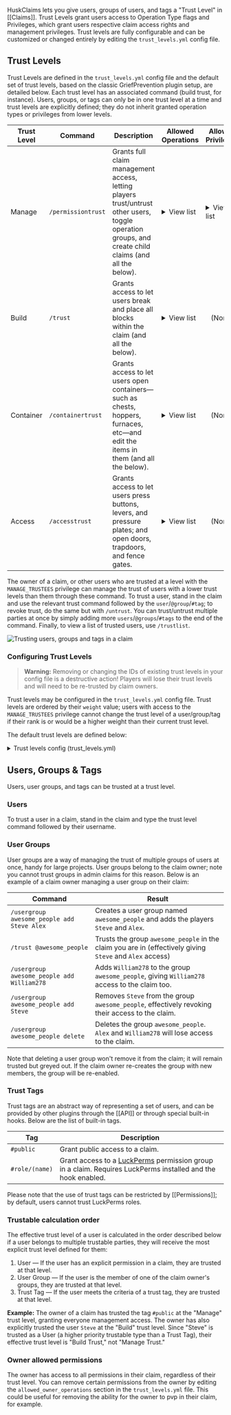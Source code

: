 HuskClaims lets you give users, groups of users, and tags a "Trust Level" in [[Claims]]. Trust Levels grant users access to Operation Type flags and Privileges, which grant users respective claim access rights and management privileges. Trust levels are fully configurable and can be customized or changed entirely by editing the `trust_levels.yml` config file.

## Trust Levels
Trust Levels are defined in the `trust_levels.yml` config file and the default set of trust levels, based on the classic GriefPrevention plugin setup, are detailed below. Each trust level has an associated command (build trust, for instance). Users, groups, or tags can only be in one trust level at a time and trust levels are explicitly defined; they do not inherit granted operation types or privileges from lower levels.

<table>
    <thead>
        <tr>
            <th>Trust Level</th>
            <th>Command</th>
            <th>Description</th>
            <th>Allowed Operations</th>
            <th>Allowed Privileges</th>
        </tr>
    </thead>
    <tbody>
        <tr>
            <td>Manage</td>
            <td><code>/permissiontrust</code></td>
            <td>Grants full claim management access, letting players trust/untrust other users, toggle operation groups, and create child claims (and all the below).</td>
            <td>
                <details>
                <summary>View list</summary>
                <ul>
                    <li style="opacity: 66%">block_interact</li>
                    <li style="opacity: 66%">entity_interact</li>
                    <li style="opacity: 66%">redstone_interact</li>
                    <li style="opacity: 66%">break_vehicle</li>
                    <li style="opacity: 66%">place_vehicle</li>
                    <li style="opacity: 66%">ender_pearl_teleport</li>
                    <li style="opacity: 66%">start_raid</li>
                    <li style="opacity: 66%">container_open</li>
                    <li style="opacity: 66%">block_break</li>
                    <li style="opacity: 66%">block_place</li>
                    <li style="opacity: 66%">farm_block_break</li>
                    <li style="opacity: 66%">farm_block_place</li>
                    <li style="opacity: 66%">farm_block_interact</li>
                    <li style="opacity: 66%">place_hanging_entity</li>
                    <li style="opacity: 66%">break_hanging_entity</li>
                    <li style="opacity: 66%">player_damage_player</li>
                    <li style="opacity: 66%">player_damage_persistent_entity</li>
                    <li style="opacity: 66%">player_damage_monster</li>
                    <li style="opacity: 66%">player_damage_entity</li>
                    <li style="opacity: 66%">fill_bucket</li>
                    <li style="opacity: 66%">empty_bucket</li>
                    <li style="opacity: 66%">use_spawn_egg</li>
                </ul>
                </details>
            </td>
            <td>
                <details>
                <summary>View list</summary>
                <ul>
                    <li>MANAGE_TRUSTEES</li>
                    <li>MANAGE_CHILD_CLAIMS</li>
                    <li>MANAGE_OPERATION_GROUPS</li>
                    <li>MANAGE_BANS</li>
                    <li>MAKE_PRIVATE</li>
                </ul>
                </details>
            </td>
        </tr>
        <tr>
            <td>Build</td>
            <td><code>/trust</code></td>
            <td>Grants access to let users break and place all blocks within the claim (and all the below).</td>
            <td>
                <details>
                <summary>View list</summary>
                <ul>
                    <li style="opacity: 66%">block_interact</li>
                    <li style="opacity: 66%">entity_interact</li>
                    <li style="opacity: 66%">redstone_interact</li>
                    <li style="opacity: 66%">break_vehicle</li>
                    <li style="opacity: 66%">place_vehicle</li>
                    <li style="opacity: 66%">ender_pearl_teleport</li>
                    <li style="opacity: 66%">start_raid</li>
                    <li style="opacity: 66%">container_open</li>
                    <li>block_break</li>
                    <li>block_place</li>
                    <li>farm_block_break</li>
                    <li>farm_block_place</li>
                    <li>farm_block_interact</li>
                    <li>place_hanging_entity</li>
                    <li>break_hanging_entity</li>
                    <li>player_damage_player</li>
                    <li>player_damage_persistent_entity</li>
                    <li>player_damage_monster</li>
                    <li>player_damage_entity</li>
                    <li>fill_bucket</li>
                    <li>empty_bucket</li>
                    <li>use_spawn_egg</li>
                </ul>
                </details>
            </td>
            <td style="text-align: center">
                (None)
            </td>
        </tr>
        <tr>
            <td>Container</td>
            <td><code>/containertrust</code></td>
            <td>Grants access to let users open containers&mdash;such as chests, hoppers, furnaces, etc&mdash;and edit the items in them (and all the below).</td>
            <td>
                <details>
                <summary>View list</summary>
                <ul>
                    <li style="opacity: 66%">block_interact</li>
                    <li style="opacity: 66%">entity_interact</li>
                    <li style="opacity: 66%">redstone_interact</li>
                    <li style="opacity: 66%">break_vehicle</li>
                    <li style="opacity: 66%">place_vehicle</li>
                    <li style="opacity: 66%">ender_pearl_teleport</li>
                    <li style="opacity: 66%">start_raid</li>
                    <li>container_open</li>
                </ul>
                </details>
            </td>
            <td style="text-align: center">
                (None)
            </td>
        </tr>
        <tr>
            <td>Access</td>
            <td><code>/accesstrust</code></td>
            <td>Grants access to let users press buttons, levers, and pressure plates; and open doors, trapdoors, and fence gates.</td>
            <td>
                <details>
                <summary>View list</summary>
                <ul>
                    <li>block_interact</li>
                    <li>entity_interact</li>
                    <li>redstone_interact</li>
                    <li>break_vehicle</li>
                    <li>place_vehicle</li>
                    <li>ender_pearl_teleport</li>
                    <li>start_raid</li>
                </ul>
                </details>
            </td>
            <td style="text-align: center">
                (None)
            </td>
        </tr>
    </tbody>
</table>

The owner of a claim, or other users who are trusted at a level with the `MANAGE_TRUSTEES` privilege can manage the trust of users with a lower trust levels than them through these command. To trust a user, stand in the claim and use the relevant trust command followed by the `user`/`@group`/`#tag`; to revoke trust, do the same but with `/untrust`. You can trust/untrust multiple parties at once by simply adding more `users`/`@groups`/`#tags` to the end of the command. Finally, to view a list of trusted users, use `/trustlist`.

![Trusting users, groups and tags in a claim](https://raw.githubusercontent.com/WiIIiam278/HuskClaims/master/images/trusting.gif)

### Configuring Trust Levels
> **Warning:** Removing or changing the IDs of existing trust levels in your config file is a destructive action! Players will lose their trust levels and will need to be re-trusted by claim owners.

Trust levels may be configured in the `trust_levels.yml` config file. Trust levels are ordered by their `weight` value; users with access to the `MANAGE_TRUSTEES` privilege cannot change the trust level of a user/group/tag if their rank is or would be a higher weight than their current trust level.

The default trust levels are defined below:

<details>
<summary>Trust levels config (trust_levels.yml)</summary>

```yaml
# ┏━━━━━━━━━━━━━━━━━━━━━━━━━━━━━━┓
# ┃   HuskClaims - Trust Levels  ┃
# ┃    Developed by William278   ┃
# ┣━━━━━━━━━━━━━━━━━━━━━━━━━━━━━━┛
# ┣╸ List of trust levels users & groups can be assigned to in claims
# ┣╸ Config Help: https://william278.net/docs/huskclaims/trust/
# ┗╸ Documentation: https://william278.net/docs/huskclaims/

trust_levels:
  - id: manage
    display_name: Manage
    description: Allows users to manage trustees & make child claims
    color: '#fc4e03'
    command_aliases:
      - permissiontrust
      - managetrust
    flags:
      - block_interact
      - entity_interact
      - redstone_interact
      - place_vehicle
      - break_vehicle
      - ender_pearl_teleport
      - start_raid
      - container_open
      - block_break
      - block_place
      - farm_block_break
      - farm_block_place
      - farm_block_interact
      - place_hanging_entity
      - break_hanging_entity
      - player_damage_player
      - player_damage_persistent_entity
      - player_damage_monster
      - player_damage_entity
      - fill_bucket
      - empty_bucket
      - use_spawn_egg
    privileges:
      - MANAGE_TRUSTEES
      - MANAGE_CHILD_CLAIMS
      - MANAGE_OPERATION_GROUPS
      - MANAGE_BANS
      - MAKE_PRIVATE
    weight: 400
  - id: build
    display_name: Build
    description: Allows users to build in the claim
    color: '#fcd303'
    command_aliases:
      - trust
      - buildtrust
    flags:
      - block_interact
      - entity_interact
      - redstone_interact
      - place_vehicle
      - break_vehicle
      - ender_pearl_teleport
      - start_raid
      - container_open
      - block_break
      - block_place
      - farm_block_break
      - farm_block_place
      - farm_block_interact
      - place_hanging_entity
      - break_hanging_entity
      - player_damage_player
      - player_damage_persistent_entity
      - player_damage_monster
      - player_damage_entity
      - fill_bucket
      - empty_bucket
      - use_spawn_egg
    privileges: []
    weight: 300
  - id: container
    display_name: Container
    description: Allows users to open chests & other containers
    color: '#5efc03'
    command_aliases:
      - containertrust
    flags:
      - block_interact
      - entity_interact
      - redstone_interact
      - place_vehicle
      - break_vehicle
      - ender_pearl_teleport
      - start_raid
      - container_open
    privileges: []
    weight: 200
  - id: access
    display_name: Access
    description: Allows users to use doors, buttons, levers, etc.
    color: '#36e4ff'
    command_aliases:
      - accesstrust
    flags:
      - block_interact
      - entity_interact
      - redstone_interact
      - place_vehicle
      - break_vehicle
      - ender_pearl_teleport
      - start_raid
    privileges: []
    weight: 100
# The operation types that the claim owner can perform in their own claim
allowed_owner_operations:
  - start_raid
  - player_damage_monster
  - break_hanging_entity
  - farm_block_place
  - player_damage_persistent_entity
  - empty_bucket
  - block_place
  - ender_pearl_teleport
  - block_interact
  - redstone_interact
  - use_spawn_egg
  - fill_bucket
  - player_damage_player
  - player_damage_entity
  - place_hanging_entity
  - entity_interact
  - farm_block_interact
  - container_open
  - break_vehicle
  - block_break
  - place_vehicle
  - farm_block_break
```
</details>

## Users, Groups & Tags
Users, user groups, and tags can be trusted at a trust level.

### Users
To trust a user in a claim, stand in the claim and type the trust level command followed by their username.

### User Groups
User groups are a way of managing the trust of multiple groups of users at once, handy for large projects. User groups belong to the claim owner; note you cannot trust groups in admin claims for this reason. Below is an example of a claim owner managing a user group on their claim:

| Command                                    | Result                                                                                                   |
|--------------------------------------------|----------------------------------------------------------------------------------------------------------|
| `/usergroup awesome_people add Steve Alex` | Creates a user group named `awesome_people` and adds the players `Steve` and `Alex`.                     |
| `/trust @awesome_people`                   | Trusts the group `awesome_people` in the claim you are in (effectively giving `Steve` and `Alex` access) |
| `/usergroup awesome_people add William278` | Adds `William278` to the group `awesome_people`, giving `William278` access to the claim too.            |
| `/usergroup awesome_people add Steve`      | Removes `Steve` from the group `awesome_people`, effectively revoking their access to the claim.         |
| `/usergroup awesome_people delete`         | Deletes the group `awesome_people`. `Alex` and `William278` will lose access to the claim.               |

Note that deleting a user group won't remove it from the claim; it will remain trusted but greyed out. If the claim owner re-creates the group with new members, the group will be re-enabled.

### Trust Tags
Trust tags are an abstract way of representing a set of users, and can be provided by other plugins through the [[API]] or through special built-in hooks. Below are the list of built-in tags.

| Tag            | Description                                                                                                                           |
|----------------|---------------------------------------------------------------------------------------------------------------------------------------|
| `#public`      | Grant public access to a claim.                                                                                                       |
| `#role/(name)` | Grant access to a [LuckPerms](https://luckperms.net/) permission group in a claim. Requires LuckPerms installed and the hook enabled. |

Please note that the use of trust tags can be restricted by [[Permissions]]; by default, users cannot trust LuckPerms roles.

### Trustable calculation order
The effective trust level of a user is calculated in the order described below if a user belongs to multiple trustable parties, they will receive the most explicit trust level defined for them:

1. User &mdash; If the user has an explicit permission in a claim, they are trusted at that level.
2. User Group &mdash; If the user is the member of one of the claim owner's groups, they are trusted at that level.
3. Trust Tag &mdash; If the user meets the criteria of a trust tag, they are trusted at that level.

**Example:** The owner of a claim has trusted the tag `#public` at the "Manage" trust level, granting everyone management access. The owner has also explicitly trusted the user `Steve` at the "Build" trust level. Since "Steve" is trusted as a User (a higher priority trustable type than a Trust Tag), their effective trust level is "Build Trust," not "Manage Trust."

### Owner allowed permissions
The owner has access to all permissions in their claim, regardless of their trust level.
You can remove certain permissions from the owner by editing the `allowed_owner_operations` section in the `trust_levels.yml` file.
This could be useful for removing the ability for the owner to pvp in their claim, for example.